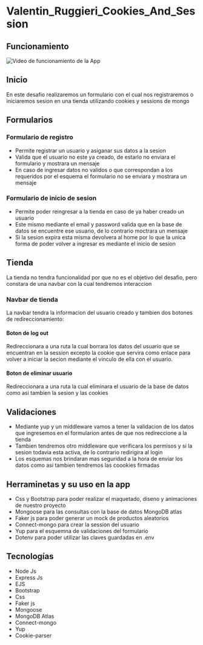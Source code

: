 # Valentin_Ruggieri_Cookies_And_Session
## Funcionamiento

![Video de funcionamiento de la App](https://media.giphy.com/media/j7pNIroXSxt4MO8qFa/giphy.gif)

## Inicio
En este desafio realizaremos un formulario con el cual nos registraremos o iniciaremos sesion en una tienda utilizando cookies y sessions de mongo

## Formularios

### Formulario de registro 
- Permite registrar un usuario y asiganar sus datos a la sesion
- Valida que el usuario no este ya creado, de estarlo no enviara el formulario y mostrara un mensaje
- En caso de ingresar datos no validos o que correspondan a los requeridos por el esquema el formulario no se enviara y mostrara un mensaje

### Formulario de inicio de sesion
- Permite poder reingresar a la tienda en caso de ya haber creado un usuario
- Este mismo mediante el email y password valida que en la base de datos se encuentre ese usuario, de lo contrario moctrara un mensaje
- Si la sesion expira esta misma devolvera al home por lo que la unica forma de poder volver a ingresar es mediante el inicio de sesion

## Tienda
La tienda no tendra funcionalidad por que no es el objetivo del desafio, pero constara de una navbar con la cual tendremos interaccion
### Navbar de tienda
La navbar tendra la informacion del usuario creado y tambien dos botones de redireccionamiento:
#### Boton de log out
Redireccionara a una ruta la cual borrara los datos del usuario que se encuentran en la session excepto la cookie que servira como enlace para volver a iniciar la secion mediante el vinculo de ella con el usuario.
#### Boton de eliminar usuario
Redireccionara a una ruta la cual eliminara el usuario de la base de datos como asi tambien la sesion y las cookies


## Validaciones
- Mediante yup y un middleware vamos a tener la validacion de los datos que ingresemos en el formularion antes de que nos redireccione a la tienda
- Tambien tendremos otro middleware que verificara los permisos y si la sesion todavia esta activa, de lo contrario redirigira al login
- Los esquemas nos brindaran mas seguridad a la hora de enviar los datos como asi tambien tendremos las coookies firmadas

 ## Herraminetas y su uso en la app
 
  - Css y Bootstrap para poder realizar el maquetado, diseno y animaciones de nuestro proyecto
  - Mongoose para las consultas con la base de datos MongoDB atlas
  - Faker js para poder generar un mock de productos aleatorios
  - Connect-mongo para crear la session del usuario
  - Yup para el esquemna de validaciones del formulario
  - Dotenv para poder utilizar las claves guardadas en .env
  
 

## Tecnologías
- Node Js
- Express Js
- EJS
- Bootstrap
- Css
- Faker js
- Mongoose
- MongoDB Atlas
- Connect-mongo
- Yup
- Cookie-parser
